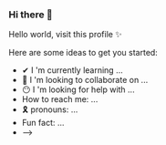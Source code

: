###  Hi there 👏
Hello world, visit this profile ✨

Here are some ideas to get you started:
- ✔ I 'm currently learning  ...
- 🎀 I 'm looking to collaborate on ...
- 😶 I 'm looking for help with ...
- How to reach me: ...
- 🎗 pronouns: ...
- Fun fact: ...
- -->
